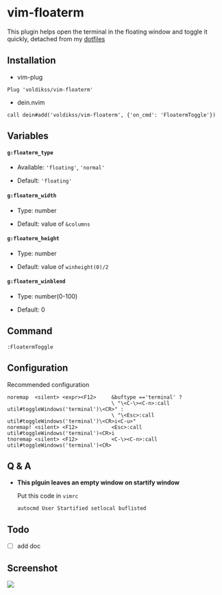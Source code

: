# vim-floaterm

This plugin helps open the terminal in the floating window and toggle it quickly, detached from my [dotfiles](https://github.com/voldikss/dotfiles)

## Installation

- vim-plug

```vim
Plug 'voldikss/vim-floaterm'
```

- dein.nvim

```vim
call dein#add('voldikss/vim-floaterm', {'on_cmd': 'FloatermToggle'})
```

## Variables

#### **`g:floaterm_type`**

- Available: `'floating'`, `'normal'`

- Default: `'floating'`

#### **`g:floaterm_width`**

- Type: number

- Default: value of `&columns`

#### **`g:floaterm_height`**

- Type: number

- Default: value of `winheight(0)/2`

#### **`g:floaterm_winblend`**

- Type: number(0-100)

- Default: 0

## Command

```
:FloatermToggle
```

## Configuration

Recommended configuration

```vim
noremap  <silent> <expr><F12>     &buftype =='terminal' ?
                                  \ "\<C-\><C-n>:call util#toggleWindows('terminal')\<CR>" :
                                  \ "\<Esc>:call util#toggleWindows('terminal')\<CR>i<C-u>"
noremap! <silent> <F12>           <Esc>:call util#toggleWindows('terminal')<CR>i
tnoremap <silent> <F12>           <C-\><C-n>:call util#toggleWindows('terminal')<CR>
```

## Q & A

- **This plguin leaves an empty window on startify window**

  Put this code in `vimrc`

  ```vim
  autocmd User Startified setlocal buflisted
  ```

## Todo

- [ ] add doc

## Screenshot

![](https://user-images.githubusercontent.com/20282795/62412186-8c006680-b631-11e9-842b-1fffda64d926.gif)
